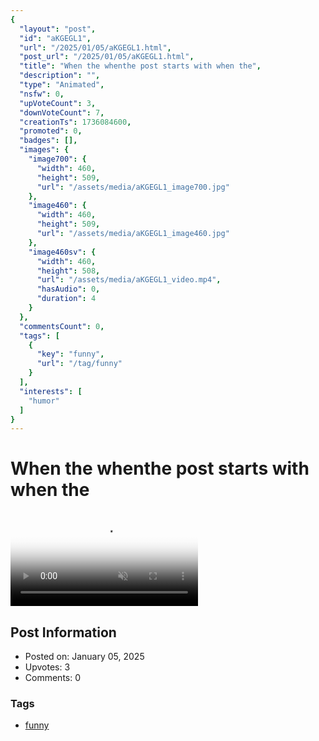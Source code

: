 ```yaml
---
{
  "layout": "post",
  "id": "aKGEGL1",
  "url": "/2025/01/05/aKGEGL1.html",
  "post_url": "/2025/01/05/aKGEGL1.html",
  "title": "When the whenthe post starts with when the",
  "description": "",
  "type": "Animated",
  "nsfw": 0,
  "upVoteCount": 3,
  "downVoteCount": 7,
  "creationTs": 1736084600,
  "promoted": 0,
  "badges": [],
  "images": {
    "image700": {
      "width": 460,
      "height": 509,
      "url": "/assets/media/aKGEGL1_image700.jpg"
    },
    "image460": {
      "width": 460,
      "height": 509,
      "url": "/assets/media/aKGEGL1_image460.jpg"
    },
    "image460sv": {
      "width": 460,
      "height": 508,
      "url": "/assets/media/aKGEGL1_video.mp4",
      "hasAudio": 0,
      "duration": 4
    }
  },
  "commentsCount": 0,
  "tags": [
    {
      "key": "funny",
      "url": "/tag/funny"
    }
  ],
  "interests": [
    "humor"
  ]
}
---
```


# When the whenthe post starts with when the

<video controls playsinline loop muted poster="/assets/media/aKGEGL1_image460.jpg">
  <source src="/assets/media/aKGEGL1_video.mp4" type="video/mp4">
  Your browser does not support the video tag.
</video>

## Post Information

- Posted on: January 05, 2025
- Upvotes: 3
- Comments: 0

### Tags

- [funny](/tag/funny)
